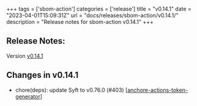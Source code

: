 +++
tags = ['sbom-action']
categories = ['release']
title = "v0.14.1"
date = "2023-04-01T15:09:31Z"
url = "docs/releases/sbom-action/v0.14.1/"
description = "Release notes for sbom-action v0.14.1"
+++

## Release Notes:
Version [v0.14.1](https://github.com/anchore/sbom-action/releases/tag/v0.14.1)

## Changes in v0.14.1

- chore(deps): update Syft to v0.76.0 (#403) [[anchore-actions-token-generator](https://github.com/anchore-actions-token-generator)]
